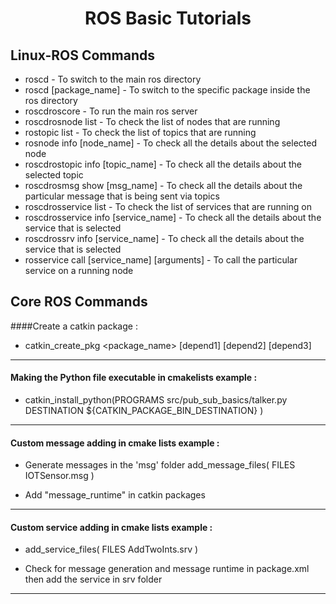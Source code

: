 # <h1 align="center"> ROS Basic Tutorials </h1>
## <h2 align="left"> Linux-ROS Commands </h2>

-   roscd - To switch to the main ros directory
-   roscd [package_name] - To switch to the specific package inside the ros directory
-   roscdroscore -  To run the main ros server
-   roscdrosnode list - To check the list of nodes that are running 
-   rostopic list - To check the list of topics that are running 
-   rosnode info [node_name] - To check all the details about the selected node
-   roscdrostopic info [topic_name] - To check all the details about the selected topic
-   roscdrosmsg show [msg_name] - To check all the details about the particular message that is being sent via topics
-   roscdrosservice list - To check the list of services that are running on
-   roscdrosservice info [service_name] - To check all the details about the service that is selected
-   roscdrossrv info [service_name] - To check all the details about the service that is selected
-   rosservice call [service_name] [arguments] - To call the particular service on a running node
## <h2 align="left"> Core ROS Commands </h2>

####Create a catkin package :
-   catkin_create_pkg <package_name> [depend1] [depend2] [depend3] 

-----------------------------------------------------------------------------------------------------------------------------------
#### Making the Python file executable in cmakelists example :
-   catkin_install_python(PROGRAMS src/pub_sub_basics/talker.py
    DESTINATION ${CATKIN_PACKAGE_BIN_DESTINATION}
    )

-----------------------------------------------------------------------------------------------------------------------------------

#### Custom message adding in cmake lists example :
-    Generate messages in the 'msg' folder
        add_message_files(
        FILES
        IOTSensor.msg 
        )

-   Add "message_runtime" in catkin packages
 
 -----------------------------------------------------------------------------------------------------------------------------------
#### Custom service adding in cmake lists example :
-   add_service_files(
    FILES
    AddTwoInts.srv
    )

-   Check for message generation and message runtime in package.xml then add the service in srv folder 

-----------------------------------------------------------------------------------------------------------------------------------
